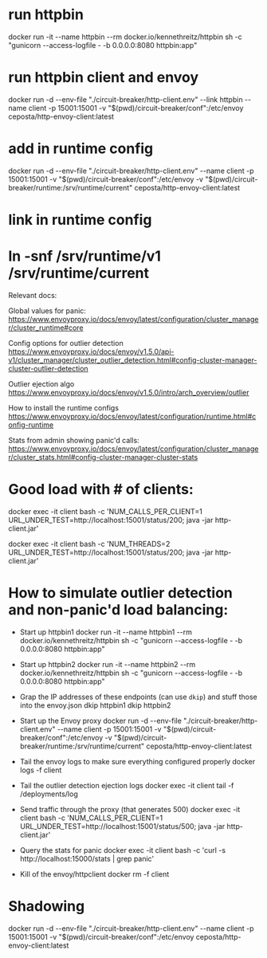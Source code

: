 # run httpbin
docker run -it --name httpbin --rm docker.io/kennethreitz/httpbin sh -c "gunicorn --access-logfile - -b 0.0.0.0:8080 httpbin:app"


# run httpbin client and envoy
docker run -d --env-file "./circuit-breaker/http-client.env" --link httpbin --name client -p 15001:15001 -v "$(pwd)/circuit-breaker/conf":/etc/envoy ceposta/http-envoy-client:latest


# add in runtime config
docker run -d --env-file "./circuit-breaker/http-client.env"  --name client -p 15001:15001 -v "$(pwd)/circuit-breaker/conf":/etc/envoy -v "$(pwd)/circuit-breaker/runtime:/srv/runtime/current" ceposta/http-envoy-client:latest


# link in runtime config
# ln -snf /srv/runtime/v1 /srv/runtime/current

Relevant docs:

Global values for panic:
https://www.envoyproxy.io/docs/envoy/latest/configuration/cluster_manager/cluster_runtime#core

Config options for outlier detection
https://www.envoyproxy.io/docs/envoy/v1.5.0/api-v1/cluster_manager/cluster_outlier_detection.html#config-cluster-manager-cluster-outlier-detection

Outlier ejection algo
https://www.envoyproxy.io/docs/envoy/v1.5.0/intro/arch_overview/outlier

How to install the runtime configs
https://www.envoyproxy.io/docs/envoy/latest/configuration/runtime.html#config-runtime

Stats from admin showing panic'd calls:
https://www.envoyproxy.io/docs/envoy/latest/configuration/cluster_manager/cluster_stats.html#config-cluster-manager-cluster-stats



# Good load with # of clients:
docker exec -it client bash -c 'NUM_CALLS_PER_CLIENT=1 URL_UNDER_TEST=http://localhost:15001/status/200; java -jar http-client.jar'

docker exec -it client bash -c 'NUM_THREADS=2 URL_UNDER_TEST=http://localhost:15001/status/200; java -jar http-client.jar'  



# How to simulate outlier detection and non-panic'd load balancing:

* Start up httpbin1
docker run -it --name httpbin1 --rm docker.io/kennethreitz/httpbin sh -c "gunicorn --access-logfile - -b 0.0.0.0:8080 httpbin:app"

* Start up httpbin2
docker run -it --name httpbin2 --rm docker.io/kennethreitz/httpbin sh -c "gunicorn --access-logfile - -b 0.0.0.0:8080 httpbin:app"

* Grap the IP addresses of these endpoints (can use `dkip`) and stuff those into the envoy.json
dkip httpbin1
dkip httpbin2

* Start up the Envoy proxy
docker run -d --env-file "./circuit-breaker/http-client.env"  --name client -p 15001:15001 -v "$(pwd)/circuit-breaker/conf":/etc/envoy -v "$(pwd)/circuit-breaker/runtime:/srv/runtime/current" ceposta/http-envoy-client:latest

* Tail the envoy logs to make sure everything configured properly
docker logs -f client

* Tail the outlier detection ejection logs
docker exec -it client tail -f /deployments/log

* Send traffic through the proxy (that generates 500)
docker exec -it client bash -c 'NUM_CALLS_PER_CLIENT=1 URL_UNDER_TEST=http://localhost:15001/status/500; java -jar http-client.jar'  

* Query the stats for panic
docker exec -it client bash -c 'curl -s http://localhost:15000/stats | grep panic'

* Kill of the envoy/httpclient
docker rm -f client



# Shadowing

docker run -d --env-file "./circuit-breaker/http-client.env"  --name client -p 15001:15001 -v "$(pwd)/circuit-breaker/conf":/etc/envoy ceposta/http-envoy-client:latest